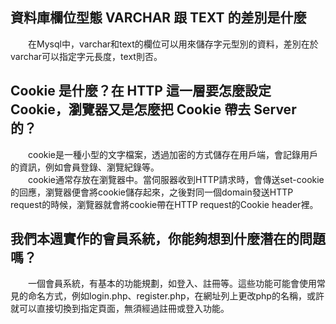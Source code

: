 ## 資料庫欄位型態 VARCHAR 跟 TEXT 的差別是什麼  
　　在Mysql中，varchar和text的欄位可以用來儲存字元型別的資料，差別在於varchar可以指定字元長度，text則否。  

## Cookie 是什麼？在 HTTP 這一層要怎麼設定 Cookie，瀏覽器又是怎麼把 Cookie 帶去 Server 的？  
　　cookie是一種小型的文字檔案，透過加密的方式儲存在用戶端，會記錄用戶的資訊，例如會員登錄、瀏覽紀錄等。  
　　cookie通常存放在瀏覽器中。當伺服器收到HTTP請求時，會傳送set-cookie的回應，瀏覽器便會將cookie儲存起來，之後對同一個domain發送HTTP request的時候，瀏覽器就會將cookie帶在HTTP request的Cookie header裡。  

## 我們本週實作的會員系統，你能夠想到什麼潛在的問題嗎？  
　　一個會員系統，有基本的功能規劃，如登入、註冊等。這些功能可能會使用常見的命名方式，例如login.php、register.php，在網址列上更改php的名稱，或許就可以直接切換到指定頁面，無須經過註冊或登入功能。  

